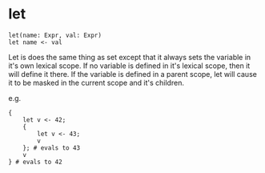 # let

```
let(name: Expr, val: Expr)
let name <- val
```

Let is does the same thing as set except that it always sets the
variable in it's own lexical scope. If no variable is defined in it's
lexical scope, then it will define it there. If the variable is
defined in a parent scope, let will cause it to be masked in the
current scope and it's children.

e.g.
```
{
    let v <- 42;
    {
        let v <- 43;
        v
    }; # evals to 43
    v
} # evals to 42
```
